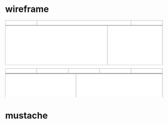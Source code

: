 <h1>wireframe</h1>

<a href="file:///D:/Frontend/table%20wireframe/index.html"> <img src="https://github.com/SwapnilPatil222/Sp-html-wierframe-muste/blob/34bcb06175fffd0fd295b9b33d5de312777f5a03/wireframe.png"></a>


<h1>mustache</h1>

<a href="file:///D:/Frontend/mustacheenthusiast/home.html"> 
